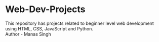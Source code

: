 # Web-Dev-Projects
This repository has projects related to beginner level web development using HTML, CSS, JavaScript and Python. 
<br>
Author - Manas Singh
